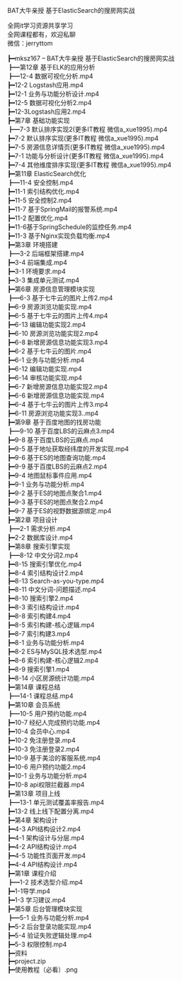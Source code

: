 BAT大牛亲授 基于ElasticSearch的搜房网实战

全网it学习资源共享学习<br>全网课程都有，欢迎私聊<br>微信：jerryttom<br>

┣━mksz167 – BAT大牛亲授 基于ElasticSearch的搜房网实战<br> ┣━第12章 基于ELK的应用分析<br> ┣━12-4 数据可视化分析.mp4<br> ┣━12-2 Logstash应用.mp4<br> ┣━12-1 业务与功能分析设计.mp4<br> ┣━12-5 数据可视化分析2.mp4<br> ┣━12-3Logstash应用2.mp4<br> ┣━第7章 基础功能实现<br> ┣━7-3 默认排序实现2(更多IT教程 微信a_xue1995).mp4<br> ┣━7-2 默认排序实现(更多IT教程 微信a_xue1995).mp4<br> ┣━7-5 房源信息详情页(更多IT教程 微信a_xue1995).mp4<br> ┣━7-1 功能与分析设计(更多IT教程 微信a_xue1995).mp4<br> ┣━7-4 其他维度排序实现(更多IT教程 微信a_xue1995).mp4<br> ┣━第11章 ElasticSearch优化<br> ┣━11-4 安全控制.mp4<br> ┣━11-1 索引结构优化.mp4<br> ┣━11-5 安全控制2.mp4<br> ┣━11-7 基于SpringMail的报警系统.mp4<br> ┣━11-2 配置优化.mp4<br> ┣━11-6基于SpringSchedule的监控任务.mp4<br> ┣━11-3 基于Nginx实现负载均衡.mp4<br> ┣━第3章 环境搭建<br> ┣━3-2 后端框架搭建.mp4<br> ┣━3-4 前端集成.mp4<br> ┣━3-1 环境要求.mp4<br> ┣━3-3 集成单元测试.mp4<br> ┣━第6章 房源信息管理模块实现<br> ┣━6-3 基于七牛云的图片上传2.mp4<br> ┣━6-9 房源浏览功能实现.mp4<br> ┣━6-5 基于七牛云的图片上传4.mp4<br> ┣━6-13 编辑功能实现2.mp4<br> ┣━6-10 房源浏览功能实现2.mp4<br> ┣━6-8 新增房源信息功能实现3.mp4<br> ┣━6-2 基于七牛云的图片.mp4<br> ┣━6-1 业务与功能分析.mp4<br> ┣━6-12 编辑功能实现.mp4<br> ┣━6-14 审核功能实现.mp4<br> ┣━6-7 新增房源信息功能实现2.mp4<br> ┣━6-6 新增房源信息功能实现.mp4<br> ┣━6-4 基于七牛云的图片上传3.mp4<br> ┣━6-11 房源浏览功能实现3..mp4<br> ┣━第9章 基于百度地图的找房功能<br> ┣━9-10 基于百度LBS的云麻点3.mp4<br> ┣━9-8 基于百度LBS的云麻点.mp4<br> ┣━9-5 基于地址获取经纬度的开发实现.mp4<br> ┣━9-6 基于ES的地图查询功能.mp4<br> ┣━9-9 基于百度LBS的云麻点2.mp4<br> ┣━9-4 地图鼠标事件应用.mp4<br> ┣━9-1 业务与功能分析.mp4<br> ┣━9-2 基于ES的地图点聚合1.mp4<br> ┣━9-3 基于ES的地图点聚合2.mp4<br> ┣━9-7 基于ES的视野数据源绑定.mp4<br> ┣━第2章 项目设计<br> ┣━2-1 需求分析.mp4<br> ┣━2-2 数据库设计.mp4<br> ┣━第8章 搜索引擎实现<br> ┣━8-12 中文分词2.mp4<br> ┣━8-15 搜索引擎优化.mp4<br> ┣━8-4 索引结构设计2.mp4<br> ┣━8-13 Search-as-you-type.mp4<br> ┣━8-11 中文分词-问题描述.mp4<br> ┣━8-10 搜索引擎2.mp4<br> ┣━8-3 索引结构设计.mp4<br> ┣━8-8 索引构建4.mp4<br> ┣━8-5 索引构建-核心逻辑.mp4<br> ┣━8-7 索引构建3.mp4<br> ┣━8-1 业务与功能分析.mp4<br> ┣━8-2 ES与MySQL技术选型.mp4<br> ┣━8-6 索引构建-核心逻辑2.mp4<br> ┣━8-9 搜索引擎1.mp4<br> ┣━8-14 小区房源统计功能.mp4<br> ┣━第14章 课程总结<br> ┣━14-1 课程总结.mp4<br> ┣━第10章 会员系统<br> ┣━10-5 用户预约功能.mp4<br> ┣━10-7 经纪人完成预约功能.mp4<br> ┣━10-4 会员中心.mp4<br> ┣━10-2 免注册登录.mp4<br> ┣━10-3 免注册登录2.mp4<br> ┣━10-9 基于美洽的客服系统.mp4<br> ┣━10-6 用户预约功能2.mp4<br> ┣━10-1 业务与功能分析.mp4<br> ┣━10-8 api权限拦截器.mp4<br> ┣━第13章 项目上线<br> ┣━13-1 单元测试覆盖率报告.mp4<br> ┣━13-2 线上线下配置分离.mp4<br> ┣━第4章 架构设计<br> ┣━4-3 API结构设计2.mp4<br> ┣━4-1 架构设计与分层.mp4<br> ┣━4-2 API结构设计.mp4<br> ┣━4-5 功能性页面开发.mp4<br> ┣━4-4 API结构设计.mp4<br> ┣━第1章 课程介绍<br> ┣━1-2 技术选型介绍.mp4<br> ┣━1-1导学.mp4<br> ┣━1-3 学习建议.mp4<br> ┣━第5章 后台管理模块实现<br> ┣━5-1 业务与功能分析.mp4<br> ┣━5-2 后台登录功能实现.mp4<br> ┣━5-4 验证失败逻辑处理.mp4<br> ┣━5-3 权限控制.mp4<br> ┣━资料<br> ┣━project.zip<br> ┣━使用教程（必看）.png